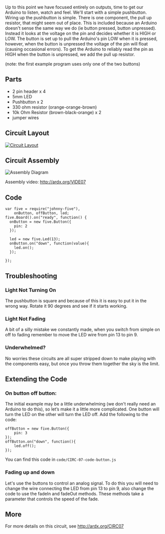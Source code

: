 
Up to this point we have focused entirely on outputs, time to
get our Arduino to listen, watch and feel. We'll start with a
simple pushbutton. Wiring up the pushbutton is simple. There is
one component, the pull up resistor, that might seem out of place.
This is included because an Arduino doesn't sense the same way we do (ie button pressed, button unpressed). Instead it looks at the voltage on the pin and decides whether it is HIGH or LOW. The button is set up to pull the Arduino's pin LOW when it is pressed, however, when the button is unpressed the voltage of the pin will float (causing occasional errors). To get the Arduino to reliably read the pin as HIGH when the button is unpressed, we add the pull up resistor.

(note: the first example program uses only one of the two buttons)

<a id="parts"></a>
## Parts

* 2 pin header x 4
* 5mm LED 
* Pushbutton x 2
* 330 ohm resistor (orange-orange-brown)
* 10k Ohm Resistor (brown-black-orange) x 2
* jumper wires

<a id="circuit"></a>
## Circuit Layout
[<img style="max-width:400px" src="/images/circ/CIRC07-sheet.png" alt="Circuit Layout"/>](/images/circ/CIRC07-sheet.png)

<a id="assembly"></a>
## Circuit Assembly
![Assembly Diagram](/images/assembly/CIRC-07-3dexploded.png "Assembly Diagram")

Assembly video: http://ardx.org/VIDE07

<a id="code"></a>
## Code

	var five = require("johnny-five"),
	    onButton, offButton, led;
	five.Board().on("ready", function() {
	  onButton = new five.Button({
	    pin: 2
	  });
	  
	  led = new five.Led(13);
	  onButton.on("down", function(value){
	    led.on();
	  });

	});

<a id="troubleshooting"></a>
## Troubleshooting

### Light Not Turning On
The pushbutton is square and because of this it is easy to put it in the wrong way. Rotate it 90 degrees and see if it starts working.

### Light Not Fading
A bit of a silly mistake we constantly made, when you switch from simple on off to fading remember to move the LED wire from pin 13 to pin 9.

### Underwhelmed?
No worries these circuits are all super stripped down to make playing with the components easy, but once you throw them together the sky is the limit.

<a id="extending"></a>
## Extending the Code

### On button off button:
The initial example may be a little underwhelming (we don't really need an Arduino to do this), so let’s make it a little more complicated. One button will turn the LED on the other will turn the LED off. Add the following to the code:

	offButton = new five.Button({
	    pin: 3
	});
	offButton.on("down", function(){
	    led.off();
	});

You can find this code in `code/CIRC-07-code-button.js`

### Fading up and down
Let's use the buttons to control an analog signal. To do this
you will need to change the wire connecting the LED from pin
13 to pin 9, also change the code to use the fadeIn and fadeOut methods. These methods take a parameter that controls the speed of the fade.

<a id="more"></a>
## More

For more details on this circuit, see http://ardx.org/CIRC07